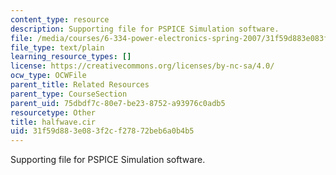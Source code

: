 ```yaml
---
content_type: resource
description: Supporting file for PSPICE Simulation software.
file: /media/courses/6-334-power-electronics-spring-2007/31f59d883e083f2cf27872beb6a0b4b5_halfwave.cir
file_type: text/plain
learning_resource_types: []
license: https://creativecommons.org/licenses/by-nc-sa/4.0/
ocw_type: OCWFile
parent_title: Related Resources
parent_type: CourseSection
parent_uid: 75dbdf7c-80e7-be23-8752-a93976c0adb5
resourcetype: Other
title: halfwave.cir
uid: 31f59d88-3e08-3f2c-f278-72beb6a0b4b5
---
```

Supporting file for PSPICE Simulation software.